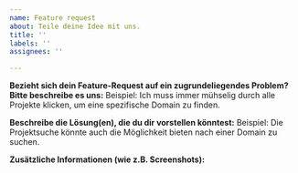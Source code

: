 ```yaml
---
name: Feature request
about: Teile deine Idee mit uns.
title: ''
labels: ''
assignees: ''

---
```


**Bezieht sich dein Feature-Request auf ein zugrundeliegendes Problem? Bitte beschreibe es uns:**
Beispiel: Ich muss immer mühselig durch alle Projekte klicken, um eine spezifische Domain zu finden.

**Beschreibe die Lösung(en), die du dir vorstellen könntest:**
Beispiel: Die Projektsuche könnte auch die Möglichkeit bieten nach einer Domain zu suchen.

**Zusätzliche Informationen (wie z.B. Screenshots):**
